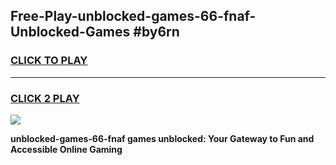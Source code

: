 
## Free-Play-unblocked-games-66-fnaf-Unblocked-Games #by6rn
<h3>
<a href="https://news.freeplayer.one?title=unblocked-games-66-fnaf&ref=8M">CLICK TO PLAY</a></h3>
<hr>

<h3>
<a href="https://news.freeplayer.one?title=unblocked-games-66-fnaf&ref=8M">CLICK 2 PLAY</a>
  
</h3>

<a href="https://news.freeplayer.one?title=unblocked-games-66-fnaf&ref=8M"><img src="https://clearcache.store/games.png"></a>


**unblocked-games-66-fnaf games unblocked: Your Gateway to Fun and Accessible Online Gaming**
